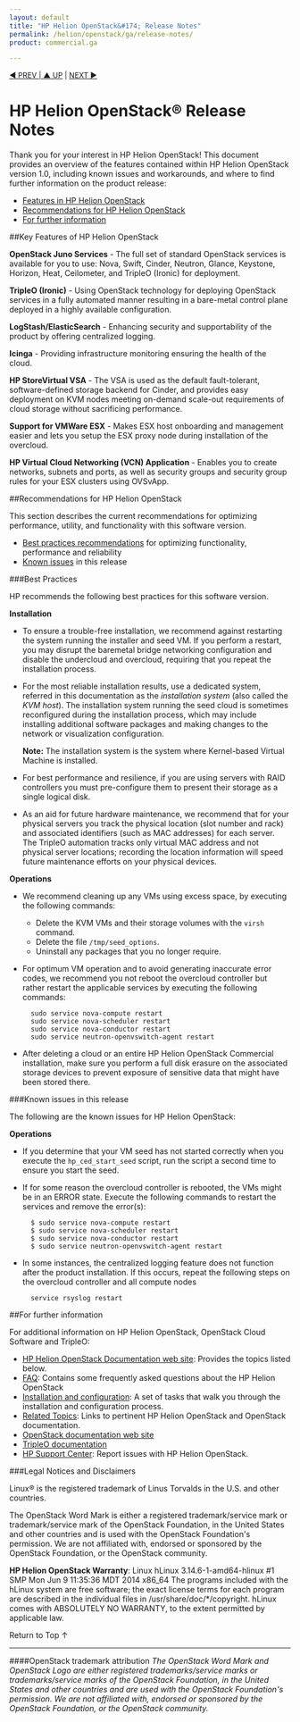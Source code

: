 ```yaml
---
layout: default
title: "HP Helion OpenStack&#174; Release Notes"
permalink: /helion/openstack/ga/release-notes/
product: commercial.ga

---
```

<!--UNDER REVISION-->


<script>

function PageRefresh {
onLoad="window.refresh"
}

PageRefresh();

</script>

<p style="font-size: small;"> <a href="/helion/openstack/">&#9664; PREV | <a href="/helion/openstack/">&#9650; UP</a> | <a href="/helion/openstack/faq/">NEXT &#9654; </a></p>

# HP Helion OpenStack&reg; Release Notes

Thank you for your interest in HP Helion OpenStack! This document provides an overview of the features contained within HP Helion OpenStack version 1.0, including known issues and workarounds, and where to find further information on the product release:

* [Features in HP Helion OpenStack](#features) 
* [Recommendations for HP Helion OpenStack](#recommendations)<!-- ***WHY??? -->
* [For further information](#for-further-information) 

##Key Features of HP Helion OpenStack<a name="features"></a>

**OpenStack Juno Services** - The full set of standard OpenStack services is available for you to use: Nova, Swift, Cinder, Neutron, Glance, Keystone, Horizon, Heat, Ceilometer, and TripleO (Ironic) for deployment.

**TripleO (Ironic)** - Using OpenStack technology for deploying OpenStack services in a fully automated manner resulting in a bare-metal control plane deployed in a highly available configuration.

**LogStash/ElasticSearch** - Enhancing security and supportability of the product by offering centralized logging.

**Icinga** - Providing infrastructure monitoring ensuring the health of the cloud. 

**HP StoreVirtual VSA** - The VSA is used as the default fault-tolerant, software-defined storage backend for Cinder, and provides easy deployment on KVM nodes meeting on-demand scale-out requirements of cloud storage without sacrificing performance.

**Support for VMWare ESX** - Makes ESX host onboarding and management easier and lets you setup the ESX proxy node during installation of the overcloud. 

**HP Virtual Cloud Networking (VCN) Application** - Enables you to create networks, subnets and ports, as well as security groups and security group rules for your ESX clusters using OVSvApp.

##Recommendations for HP Helion OpenStack<a name="recommendations"></a>

This section describes the current recommendations for optimizing performance, utility, and functionality with this software version. 

* [Best practices recommendations](#best-practices) for optimizing functionality, performance and reliability 
* [Known issues](#known-issues) in this release 

###Best Practices<a name="best-practices}"></a>

HP recommends the following best practices for this software version.

**Installation**

* To ensure a trouble-free installation, we recommend against restarting the system running the installer and seed VM.  If you perform a restart, you may disrupt the baremetal bridge networking configuration and disable the undercloud and overcloud, requiring that you repeat the installation process.
* For the most reliable installation results, use a dedicated system, referred in this documentation as the *installation system* (also called the *KVM host*).  The installation system running the seed cloud is sometimes reconfigured during the installation process, which may include installing additional software packages and making changes to the network or visualization configuration.

	**Note:** The installation system is the system where Kernel-based Virtual Machine is installed.

* For best performance and resilience, if you are using servers with RAID controllers you must pre-configure them to present their storage as a single logical disk.
* As an aid for future hardware maintenance, we recommend that for your physical servers you track the physical location (slot number and rack) and associated identifiers (such as MAC addresses) for each  server.  The TripleO automation tracks only virtual MAC address and not physical server locations; recording the location information will speed future maintenance efforts on your physical devices.

**Operations**

* We recommend cleaning up any VMs using excess space, by executing the following commands:
    - Delete the KVM VMs and their storage volumes with the `virsh` command.
    - Delete the file `/tmp/seed_options`.
    - Uninstall any packages that you no longer require.

* For optimum VM operation and to avoid generating inaccurate error codes, we recommend you not reboot the overcloud controller but rather restart the applicable services by executing the following commands:

    	sudo service nova-compute restart
    	sudo service nova-scheduler restart
    	sudo service nova-conductor restart
    	sudo service neutron-openvswitch-agent restart


* After deleting a cloud or an entire HP Helion OpenStack Commercial installation, make sure you perform a full disk erasure on the associated storage devices to prevent exposure of sensitive data that might have been stored there. 	


###Known issues in this release<a name="known-issues"></a>

The following are the known issues for HP Helion OpenStack:

**Operations**

* If you determine that your VM seed has not started correctly when you execute the `hp_ced_start_seed` script, run the script a second time to ensure you start the seed.
* If for some reason the overcloud controller is rebooted, the VMs might be in an ERROR state. Execute the following commands to restart the services and remove the error(s):
  
		$ sudo service nova-compute restart
		$ sudo service nova-scheduler restart
		$ sudo service nova-conductor restart
		$ sudo service neutron-openvswitch-agent restart

* In some instances, the centralized logging feature does not function after the  product installation. If this occurs, repeat the following steps on the overcloud controller and all compute nodes

        service rsyslog restart
        

##For further information<a name="for-further-information"></a>

For additional information on HP Helion OpenStack, OpenStack Cloud Software and TripleO:

* [HP Helion OpenStack Documentation web site](/helion/openstack/ga/): Provides the topics listed below.
* [FAQ](/helion/openstack/ga/faq/): Contains some frequently asked questions about the HP Helion OpenStack
* [Installation and configuration](/helion/openstack/ga/install-overview/): A set of tasks that walk you through the installation and configuration process.
* [Related Topics](/helion/openstack/ga/related-links/): Links to pertinent HP Helion OpenStack and OpenStack documentation.
* [OpenStack documentation web site](http://docs.openstack.org/)
* [TripleO documentation](https://wiki.openstack.org/wiki/TripleO)
* [HP Support Center](http://us-support.external.hp.com/portal/site/hpsc/public): Report issues with HP Helion OpenStack.


###Legal Notices and Disclaimers<a name="legal-notices-disclaimer"></a>

<!--See the [HP Helion OpenStack Open Source and Third-Party Software License Agreements](/helion/openstack/ga/commercial-3rd-party-license-agreements/).-->

Linux&reg; is the registered trademark of Linus Torvalds in the U.S. and other countries.

The OpenStack Word Mark is either a registered trademark/service mark or trademark/service mark of the OpenStack Foundation, in the United States and other countries and is used with the OpenStack Foundation's permission. We are not affiliated with, endorsed or sponsored by the OpenStack Foundation, or the OpenStack community.

**HP Helion OpenStack Warranty**: Linux hLinux 3.14.6-1-amd64-hlinux #1 SMP Mon Jun 9 11:35:36 MDT 2014 x86_64
The programs included with the hLinux system are free software; the exact license terms for each program are described in the individual files in /usr/share/doc/*/copyright. hLinux comes with ABSOLUTELY NO WARRANTY, to the extent permitted by applicable law.

<a href="#top" style="padding:14px 0px 14px 0px; text-decoration: none;"> Return to Top &#8593; </a>

----
####OpenStack trademark attribution
*The OpenStack Word Mark and OpenStack Logo are either registered trademarks/service marks or trademarks/service marks of the OpenStack Foundation, in the United States and other countries and are used with the OpenStack Foundation's permission. We are not affiliated with, endorsed or sponsored by the OpenStack Foundation, or the OpenStack community.*